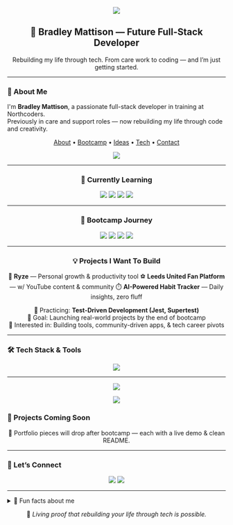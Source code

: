<!-- Header -->
<p align="center">
  <img src="https://your-image-url.com/banner.png" />
</p>

<h2 align="center">🚀 Bradley Mattison — Future Full-Stack Developer</h2>
<p align="center">Rebuilding my life through tech. From care work to coding — and I’m just getting started.</p>

---

### 🧠 About Me
I'm **Bradley Mattison**, a passionate full-stack developer in training at Northcoders.  
Previously in care and support roles — now rebuilding my life through code and creativity.

<p align="center">
  <a href="#about-me">About</a> •
  <a href="#bootcamp-journey">Bootcamp</a> •
  <a href="#projects-i-want-to-build">Ideas</a> •
  <a href="#tech-stack--tools">Tech</a> •
  <a href="#lets-connect">Contact</a>
</p>

<p align="center">
  <img src="https://readme-typing-svg.demolab.com?font=Fira+Code&size=20&pause=1000&center=true&vCenter=true&width=420&lines=Learning+to+Ship+Code+That+Matters;Test+Driven+Dev+%E2%9A%94%EF%B8%8F;Future+Backend+Beast+%F0%9F%90%BE" />
</p>

---

<h3 align="center">📘 Currently Learning</h3>

<p align="center">
  <img src="https://img.shields.io/badge/Learning-JavaScript-F7DF1E?style=for-the-badge&logo=javascript&logoColor=black" />
  <img src="https://img.shields.io/badge/Learning-Node.js-339933?style=for-the-badge&logo=nodedotjs&logoColor=white" />
  <img src="https://img.shields.io/badge/Learning-Express-000000?style=for-the-badge&logo=express&logoColor=white" />
  <img src="https://img.shields.io/badge/Learning-TDD-FF5733?style=for-the-badge&logo=jest&logoColor=white" />
</p>

---

<h3 align="center">📅 Bootcamp Journey</h3>

<p align="center">
  <img src="https://img.shields.io/badge/Week%201-JavaScript%20Basics-yellow?style=for-the-badge" />
  <img src="https://img.shields.io/badge/Week%202-Array%20Methods-green?style=for-the-badge" />
  <img src="https://img.shields.io/badge/Week%203-TDD%20+%20APIs-blue?style=for-the-badge" />
  <img src="https://img.shields.io/badge/Week%204-Backend%20SQL-purple?style=for-the-badge" />
</p>

---

<h3 align="center">💡 Projects I Want To Build</h3>

<p align="center">
  🧠 <strong>Ryze</strong> — Personal growth & productivity tool  
  ⚽ <strong>Leeds United Fan Platform</strong> — w/ YouTube content & community  
  ⏱️ <strong>AI-Powered Habit Tracker</strong> — Daily insights, zero fluff  
</p>

<p align="center">
  🧪 Practicing: <strong>Test-Driven Development (Jest, Supertest)</strong><br />
  🎯 Goal: Launching real-world projects by the end of bootcamp<br />
  🧩 Interested in: Building tools, community-driven apps, & tech career pivots  
</p>

---

### 🛠 Tech Stack & Tools
<p align="center">
  <img src="https://skillicons.dev/icons?i=js,nodejs,react,html,css,express,postgres,git,github,vscode" />
</p>

---
<p align="center">
  <img src="https://github-readme-stats.vercel.app/api?username=Brad-M2K&show_icons=true&theme=radical" />
</p>

<p align="center">
  <img src="https://github-readme-streak-stats.herokuapp.com?user=Brad-M2K&theme=radical&border_radius=10&fire=DD2727&ring=DD2727" />
</p>

### 🚧 Projects Coming Soon
<p align="center">
  🔨 Portfolio pieces will drop after bootcamp — each with a live demo & clean README.
</p>

---

### 🤝 Let’s Connect
<p align="center">
  <a href="https://www.linkedin.com/in/brad-m2k" target="_blank"><img src="https://img.shields.io/badge/LinkedIn-0A66C2?style=for-the-badge&logo=linkedin&logoColor=white" /></a>
  <a href="mailto:bradleymattison2000@gmail.com"><img src="https://img.shields.io/badge/Email-D14836?style=for-the-badge&logo=gmail&logoColor=white" /></a>
</p>

---

<details>
  <summary>🎉 Fun facts about me</summary>

- I whistle random songs without realizing it
- I’m a Leeds United ride-or-die fan ⚽  
- I once fixed a broken PSP just to prove I could 🔧  
- My side project ideas are cooler than half the apps out there  
</details>

<p align="center">🚀 <em>Living proof that rebuilding your life through tech is possible.</em></p>
